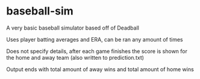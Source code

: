 # baseball-sim
A very basic baseball simulator based off of Deadball

Uses player batting averages and ERA, can be ran any amount of times

Does not specify details, after each game finishes the score is shown for the home and away team (also written to prediction.txt)

Output ends with total amount of away wins and total amount of home wins
